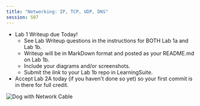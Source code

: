 ```yaml
---
title: "Networking: IP, TCP, UDP, DNS"
session: S07
---
```

* Lab 1 Writeup due Today!
    * See Lab Writeup questions in the instructions for BOTH Lab 1a and Lab 1b.
    * Writeup will be in MarkDown format and posted as your README.md on Lab 1b.
    * Include your diagrams and/or screenshots.
    * Submit the _link_ to your Lab 1b repo in LearningSuite.
* Accept Lab 2A today (if you haven't done so yet) so your first commit is in there for full credit.

![Dog with Network Cable](images/dog-network.jpg)

